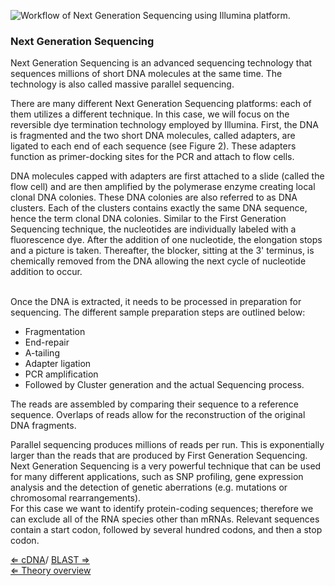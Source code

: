 ![Workflow of Next Generation Sequencing using Illumina
platform.]( IlluminaNGSflow.png "Workflow of Next Generation Sequencing using Illumina platform.")

### Next Generation Sequencing

Next Generation Sequencing is an advanced sequencing technology that
sequences millions of short DNA molecules at the same time. The
technology is also called massive parallel sequencing.

There are many different Next Generation Sequencing platforms: each of
them utilizes a different technique. In this case, we will focus on the
reversible dye termination technology employed by Illumina. First, the
DNA is fragmented and the two short DNA molecules, called adapters, are
ligated to each end of each sequence (see Figure 2). These adapters
function as primer-docking sites for the PCR and attach to flow cells.

DNA molecules capped with adapters are first attached to a slide (called
the flow cell) and are then amplified by the polymerase enzyme creating
local clonal DNA colonies. These DNA colonies are also referred to as
DNA clusters. Each of the clusters contains exactly the same DNA
sequence, hence the term clonal DNA colonies. Similar to the First
Generation Sequencing technique, the nucleotides are individually
labeled with a fluorescence dye. After the addition of one nucleotide,
the elongation stops and a picture is taken. Thereafter, the blocker,
sitting at the 3' terminus, is chemically removed from the DNA allowing
the next cycle of nucleotide addition to occur.

\
Once the DNA is extracted, it needs to be processed in preparation for
sequencing. The different sample preparation steps are outlined below:

-   Fragmentation
-   End-repair
-   A-tailing
-   Adapter ligation
-   PCR amplification
-   Followed by Cluster generation and the actual Sequencing process.

The reads are assembled by comparing their sequence to a reference
sequence. Overlaps of reads allow for the reconstruction of the original
DNA fragments.

Parallel sequencing produces millions of reads per run. This is
exponentially larger than the reads that are produced by First
Generation Sequencing. Next Generation Sequencing is a very powerful
technique that can be used for many different applications, such as SNP
profiling, gene expression analysis and the detection of genetic
aberrations (e.g. mutations or chromosomal rearrangements).\
For this case we want to identify protein-coding sequences; therefore we
can exclude all of the RNA species other than mRNAs. Relevant sequences
contain a start codon, followed by several hundred codons, and then a
stop codon.

[ ⇐ cDNA](/wiki/cDNA "wikilink")/ [ BLAST ⇒](/wiki/BLAST "wikilink")\
[⇐ Theory overview](/wiki/PlantLab "wikilink")

